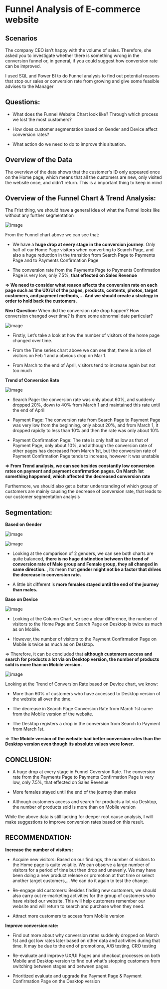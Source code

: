 # Funnel Analysis of E-commerce website
## Scenarios
The company CEO isn’t happy with the volume of sales. Therefore, she asked you to investigate whether there is something wrong in the conversion funnel or, in general, if you could suggest how conversion rate can be improved.

I used SQL and Power BI to do Funnel analysis to find out potential reasons that stop our sales or conversion rate from growing and give some feasible advises to the Manager

## Questions:
-	What does the Funnel Website Chart look like?  Through which process we lost the most customers?

-	How does customer segmentation based on Gender and Device affect conversion rates?

-	What action do we need to do to improve this situation.

## Overview of the Data
The overview of the data shows that the customer's ID only appeared once on the Home page, 
which means that all the customers are new, only visited the website once, and didn’t return. This is a important thing to keep in mind

## Overview of the Funnel Chart & Trend Analysis:
The Frist thing, we should have a general idea of what the Funnel looks like without any further segmentation

![image](https://user-images.githubusercontent.com/126956224/228934591-ef5b021d-997e-4d34-b5ba-72635700ee2c.png)

From the Funnel chart above we can see that:

-	We have a **huge drop at every stage in the conversion journey**. Only half of our Home Page visitors 
when converting to Search Page, and also a huge reduction in the transition from Search Page to Payments Page and to Payments Confirmation Page

-	The conversion rate from the Payments Page to Payments Confirmation Page is very low, only 7.5%, **that effected on Sales Revenue**

**=> We need to consider what reason affects the conversion rate 
on each page such as the UX/UI of the pages, products, contents, photos, 
target customers, and payment methods,… And we should create a strategy in order to hold back the customers.**

**Next Question:**
When did the conversion rate drop happen? How conversion changed over time? Is there some abnormal date particular?

![image](https://user-images.githubusercontent.com/126956224/228935246-3655f62e-9582-40d2-aa2f-ff9a9fc8f8e0.png)

- Firstly, Let’s take a look at how the number of visitors of the home page changed over time.

- From the Time series chart above we can see that, there is a rise of visitors on Feb 1 and a obvious drop on Mar 1.

- From March to the end of April, visitors tend to increase again but not too much

**Trend of Conversion Rate**

![image](https://user-images.githubusercontent.com/126956224/228935812-9fec7eea-ad2a-4740-83a6-70b40ebd9f9f.png)

-	Search Page: the conversion rate was only about 60%, and suddenly dropped 20%, down to 40% from March 1 and maintained this rate until the end of April

-	Payment Page: The conversion rate from Search Page to Payment Page was very low from the beginning, 
only about 20%, and from March 1, it dropped rapidly to less than 10% and then the rate was only about 10%

-	Payment Confirmation Page: The rate is only half as low as that of Payment Page, only about 10%, 
and although the conversion rate of other pages has decreased from March 1st, 
but the conversion rate of Payment Confirmation Page tends to increase, however it was unstable

**=> From Trend analysis, we can see besides constantly low conversion rates on payment and payment confirmation pages. 
On March 1st something happened, which affected the decreased conversion rate**

Furthermore, we should also get a better understanding of which group of customers are mainly causing the decrease of conversion rate, 
that leads to our customer segmentation analysis

## Segmentation:

**Based on Gender**

![image](https://user-images.githubusercontent.com/126956224/228936167-701cc105-2c7a-42aa-bd5b-5327d906ba9b.png)

![image](https://user-images.githubusercontent.com/126956224/228936193-a1028b7b-6a85-4f16-bef6-72b97fb7f238.png)

-	Looking at the comparison of 2 genders, we can see both charts are quite balanced, **there is no huge distinction between the trend of 
conversion rate of Male group and Female group, they all changed in same direction.** , its mean that **gender might not be a factor that drives the decrease in conversion rate.**

-	A little bit different is **more females stayed until the end of the journey than males.**



**Base on Device**

![image](https://user-images.githubusercontent.com/126956224/228936654-d04d56f3-213a-4124-8d68-de489cddf503.png)

-	Looking at the Column Chart, we see a clear difference, the number of visitors to the Home Page and Search Page on Desktop is twice as much as on Mobile.

-	However, the number of visitors to the Payment Confirmation Page on Mobile is twice as much as on Desktop.

=> Therefore, it can be concluded that **although customers access and search for products a lot via on Desktop version, 
the number of products sold is more than on Mobile version.**

![image](https://user-images.githubusercontent.com/126956224/228936858-3a91fa23-70bd-491d-8176-a4c544b5333b.png)

Looking at the Trend of Conversion Rate based on Device chart, we know:

-	More than 60% of customers who have accessed to Desktop version of the website all over the time.

-	The decrease in Search Page Conversion Rate from March 1st  came from the Mobile version of the website.

-	The Desktop registers a drop in the conversion from Search to Payment from March 1st.

=> **The Mobile version of the website had better conversion rates than the Desktop version even though its absolute values were lower.**

## CONCLUSION:

-	A huge drop at every stage in Funnel Coversion Rate. 
The conversion rate from the Payments Page to Payments Confirmation Page is very low, only 7.5%, that effected on Sales Revenue

-	More females stayed until the end of the journey than males

-	Although customers access and search for products a lot via Desktop, the number of products sold is more than on Mobile version

While the above data is still lacking for deeper root cause analysis, I will make suggestions to improve conversion rates based on this result.

## RECOMMENDATION:

**Increase the number of visitors:**

- Acquire new visitors: Based on our findings, the number of visitors to the Home page is quite volatile. We can observe a large number of visitors for a period of time but then drop and unevenly. We may have been doing a new product release or promotion at that time or select another target customers,… We can do it again to test the change.

- Re-engage old customers: Besides finding new customers, we should also carry out re-marketing activities for the group of customers who have visited our website. This will help customers remember our website and will return to search and purchase when they need.

- Attract more customers to access from Mobile version

**Improve conversion rate:**

- Find out more about why conversion rates suddenly dropped on March 1st and got low rates later based on other data and activities during that time. It may be due to the end of promotions, A/B testing, CRO testing

- Re-evaluate and improve UX/UI Pages and checkout processes on both Mobile and Desktop version to find out what's stopping customers from switching between stages and between pages.

- Prioritized evaluate and upgrade the Payment Page & Payment Confirmation Page on the Desktop version



